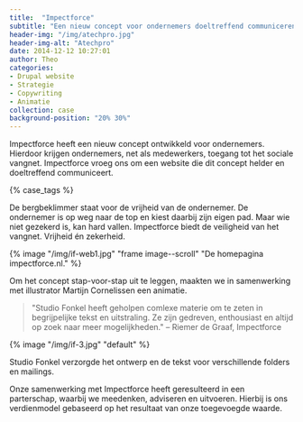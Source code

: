 ```yaml
---
title:  "Impectforce"
subtitle: "Een nieuw concept voor ondernemers doeltreffend communiceren"
header-img: "/img/atechpro.jpg"
header-img-alt: "Atechpro"
date: 2014-12-12 10:27:01
author: Theo
categories: 
- Drupal website
- Strategie
- Copywriting
- Animatie
collection: case
background-position: "20% 30%"
---
```


Impectforce heeft een nieuw concept ontwikkeld voor ondernemers. Hierdoor krijgen ondernemers, net als medewerkers, toegang tot het sociale vangnet. Impectforce vroeg ons om een website die dit concept helder en doeltreffend communiceert.

{% case_tags %}

De bergbeklimmer staat voor de vrijheid van de ondernemer. De ondernemer is op weg naar de top en kiest daarbij zijn eigen pad. Maar wie niet gezekerd is, kan hard vallen. Impectforce biedt de veiligheid van het vangnet. Vrijheid én zekerheid.

{% image "/img/if-web1.jpg" "frame image--scroll" "De homepagina impectforce.nl." %}

Om het concept stap-voor-stap uit te leggen, maakten we in samenwerking met illustrator Martijn Cornelissen een animatie.

> "Studio Fonkel heeft geholpen comlexe materie om te zeten in begrijpelijke tekst en uitstraling. Ze zijn gedreven, enthousiast en altijd op zoek naar meer mogelijkheden." – Riemer de Graaf, Impectforce

{% image "/img/if-3.jpg" "default" %}

Studio Fonkel verzorgde het ontwerp en de tekst voor verschillende folders en mailings.

Onze samenwerking met Impectforce heeft geresulteerd in een parterschap, waarbij we meedenken, adviseren en uitvoeren. Hierbij is ons verdienmodel gebaseerd op het resultaat van onze toegevoegde waarde.